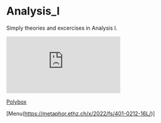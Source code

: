 # Analysis_I
Simply theories and excercises in Analysis I. 

[![Vorlesung](https://video.ethz.ch/lectures/d-math/2022/spring/401-0212-16L.html)](<img width="561" alt="image" src="https://user-images.githubusercontent.com/78131082/171003945-10707f23-f293-40a5-a80b-99079466c855.png">)


[Polybox](https://polybox.ethz.ch/index.php/s/9RDWoQmMlU5Jhb1)

[Menu(https://metaphor.ethz.ch/x/2022/fs/401-0212-16L/)]


